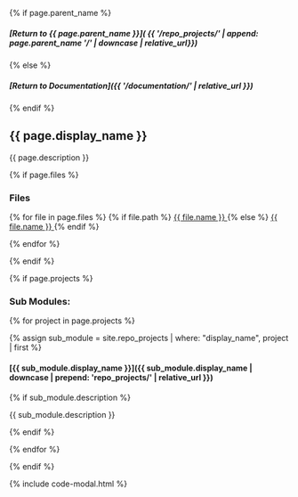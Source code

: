 {% if page.parent_name %}
##### [Return to {{ page.parent_name }}]( {{ '/repo_projects/' | append: page.parent_name '/' | downcase | relative_url}})
{% else %}
##### [Return to Documentation]({{ '/documentation/' | relative_url }})
{% endif %}

## {{ page.display_name }}

{{ page.description }}

{% if page.files %}

### Files

{% for file in page.files %}
{% if file.path %}
<a class="code-link" href="{{ site.aperture.raw-url | append: site.aperture.branch }}/{{ page.app_path | append: file.path | append: file.name }}">
    {{ file.name }}
</a>
{% else %}
<a class="code-link" href="{{ site.aperture.raw-url | append: site.aperture.branch }}/{{ page.app_path | append: file.name }}">
    {{ file.name }}
</a>
{% endif %}

{% endfor %}

{% endif %}

{% if page.projects %}

### Sub Modules:

{% for project in page.projects %}

{% assign sub_module = site.repo_projects | where: "display_name", project | first %}

#### [{{ sub_module.display_name }}]({{ sub_module.display_name | downcase | prepend: 'repo_projects/' | relative_url }})

{% if sub_module.description %}

{{ sub_module.description }}

{% endif %}

{% endfor %}

{% endif %}

{% include code-modal.html %}